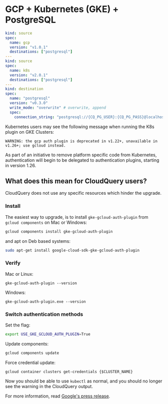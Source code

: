 # GCP + Kubernetes (GKE) + PostgreSQL

```yaml
kind: source
spec:
  name: gcp
  version: "v1.0.1"
  destinations: ["postgresql"]
---
kind: source
spec:
  name: k8s
  version: "v2.0.1"
  destinations: ["postgresql"]
---
kind: destination
spec:
  name: "postgresql"
  version: "v0.3.0"
  write_mode: "overwrite" # overwrite, append
  spec:
    connection_string: "postgresql://{CQ_PG_USER}:{CQ_PG_PASS}@localhost:5432/postgres?sslmode=disable"
```

Kubernetes users may see the following message when running the K8s plugin on GKE Clusters:
```
WARNING: the gcp auth plugin is deprecated in v1.22+, unavailable in v1.26+; use gcloud instead.
```

As part of an initiative to remove platform specific code from Kubernetes, authentication will begin to be delegated to authentication plugins, starting in version 1.26.

## What does this mean for CloudQuery users?

CloudQuery does not use any specific resources which hinder the upgrade. 

### Install
The easiest way to upgrade, is to install `gke-gcloud-auth-plugin` from `gcloud components` on Mac or Windows:

```zsh
gcloud components install gke-gcloud-auth-plugin
```

and apt on Deb based systems:
```bash
sudo apt-get install google-cloud-sdk-gke-gcloud-auth-plugin
```

### Verify

Mac or Linux:
```
gke-gcloud-auth-plugin --version 
```

Windows:
```
gke-gcloud-auth-plugin.exe --version
```

### Switch authentication methods
Set the flag:
```sh
export USE_GKE_GCLOUD_AUTH_PLUGIN=True
```

Update components:
```sh
gcloud components update
```

Force credential update:
```
gcloud container clusters get-credentials {$CLUSTER_NAME}
```

Now you should be able to use `kubectl` as normal, and you
should no longer see the warning in the CloudQuery output.

For more information, read [Google's press release](https://cloud.google.com/blog/products/containers-kubernetes/kubectl-auth-changes-in-gke).
